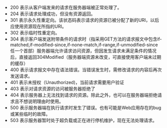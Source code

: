 - 200 表示从客户端发来的请求在服务器端被正常处理了。
- 204 表示请求处理成功，但没有资源返回。
- 301 表示永久性重定向。该状态码表示请求的资源已被分配了新的URI，以后应使用资源现在所指的URI。
- 302 表示临时性重定向。
- 304 表示客户端发送附带条件的请求时（指采用GET方法的请求报文中包含if-matched,if-modified-since,if-none-match,if-range,if-unmodified-since任一个首部）服务器端允许请求访问资源，但因发生请求未满足条件的情况后，直接返回304Modified（服务器端资源未改变，可直接使用客户端未过期的缓存）
- 400 表示请求报文中存在语法错误。当错误发生时，需修改请求的内容后再次发送请求。
- 401 表示未授权（Unauthorized)，当前请求需要用户验证
- 403 表示对请求资源的访问被服务器拒绝了
- 404 表示服务器上无法找到请求的资源。除此之外，也可以在服务器端拒绝请求且不想说明理由时使用。
- 500 表示服务器端在执行请求时发生了错误。也有可能是Web应用存在的bug或某些临时的故障。
- 503 表示服务器暂时处于超负载或正在进行停机维护，现在无法处理请求。